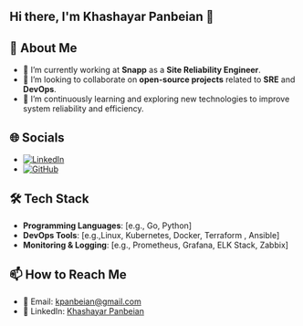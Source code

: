

## Hi there, I'm Khashayar Panbeian 👋

## 💫 About Me
- 🔭 I’m currently working at **Snapp** as a **Site Reliability Engineer**.
- 👯 I’m looking to collaborate on **open-source projects** related to **SRE** and **DevOps**.
- 🌱 I’m continuously learning and exploring new technologies to improve system reliability and efficiency.

## 🌐 Socials
- [![LinkedIn](https://img.shields.io/badge/LinkedIn-Profile-blue?style=flat-square&logo=linkedin)](https://www.linkedin.com/in/khashayar-panbeian-8533a1201/)
- [![GitHub](https://img.shields.io/badge/GitHub-Profile-black?style=flat-square&logo=github)](https://github.com/yourusername)

## 🛠️ Tech Stack
- **Programming Languages**: [e.g., Go, Python]
- **DevOps Tools**: [e.g.,Linux, Kubernetes, Docker, Terraform , Ansible]
- **Monitoring & Logging**: [e.g., Prometheus, Grafana, ELK Stack, Zabbix]


## 📫 How to Reach Me
- 📧 Email: [kpanbeian@gmail.com](mailto:kpanbeian@gmail.com)
- 💬 LinkedIn: [Khashayar Panbeian](https://www.linkedin.com/in/khashayar-panbeian-8533a1201/)

